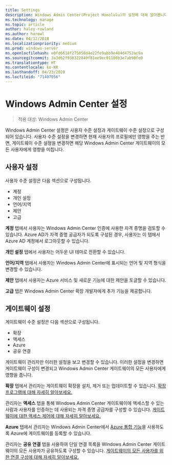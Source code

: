 ```yaml
---
title: Settings
description: Windows Admin Center(Project Honolulu)의 설정에 대해 알아봅니다. 사용자 설정을 사용하여 언어/지역 및 기타 기본 설정을 변경할 수 있습니다. 관리자는 게이트웨이 설정을 사용하여 게이트웨이를 구성할 수 있습니다.
ms.technology: manage
ms.topic: article
author: haley-rowland
ms.author: harowl
ms.date: 04/12/2018
ms.localizationpriority: medium
ms.prod: windows-server
ms.openlocfilehash: e0fd6618f275058d4e22fe9abb9e484d4752ac9a
ms.sourcegitcommit: 3a3d62f938322849f81ee9ec01186b3e7ab90fe0
ms.translationtype: HT
ms.contentlocale: ko-KR
ms.lasthandoff: 04/23/2020
ms.locfileid: "71407056"
---
```

# <a name="windows-admin-center-settings"></a>Windows Admin Center 설정

> 적용 대상: Windows Admin Center

Windows Admin Center 설정은 사용자 수준 설정과 게이트웨이 수준 설정으로 구성되어 있습니다. 사용자 수준 설정을 변경하면 현재 사용자의 프로필에만 영향을 주는 반면, 게이트웨이 수준 설정을 변경하면 해당 Windows Admin Center 게이트웨이의 모든 사용자에게 영향을 미칩니다.

## <a name="user-settings"></a>사용자 설정

사용자 수준 설정은 다음 섹션으로 구성됩니다.

- 계정
- 개인 설정
- 언어/지역
- 제안
- 고급

**계정** 탭에서 사용자는 Windows Admin Center 인증에 사용한 자격 증명을 검토할 수 있습니다. Azure AD가 자격 증명 공급자가 되도록 구성된 경우, 사용자는 이 탭에서 Azure AD 계정에서 로그아웃할 수 있습니다.

**개인 설정** 탭에서 사용자는 어두운 UI 테마로 전환할 수 있습니다.

**언어/지역** 탭에서 사용자는 Windows Admin Center에 표시되는 언어 및 지역 형식을 변경할 수 있습니다.

**제안** 탭에서 사용자는 Azure 서비스 및 새로운 기능에 대한 제안을 토글할 수 있습니다.

**고급** 탭은 Windows Admin Center 확장 개발자에게 추가 기능을 제공합니다.

## <a name="gateway-settings"></a>게이트웨이 설정

게이트웨이 수준 설정은 다음 섹션으로 구성됩니다.

- 확장
- 액세스
- Azure
- 공유 연결

게이트웨이 관리자만 이러한 설정을 보고 변경할 수 있습니다. 이러한 설정을 변경하면 게이트웨이 구성이 변경되고 Windows Admin Center 게이트웨이의 모든 사용자에게 영향을 줍니다.

**확장** 탭에서 관리자는 게이트웨이 확장을 설치, 제거 또는 업데이트할 수 있습니다. [확장 프로그램에 대해 자세히 알아보세요.](using-extensions.md)

관리자는 **액세스** 탭을 통해 Windows Admin Center 게이트웨이에 액세스할 수 있는 사람과 사용자를 인증하는 데 사용되는 자격 증명 공급자를 구성할 수 있습니다. [게이트웨이에 대한 액세스 제어에 대해 자세히 알아보세요.](user-access-control.md)

**Azure** 탭에서 관리자는 Windows Admin Center에서 [Azure 통합 기능](azure-integration.md)을 사용하도록 Azure에 게이트웨이를 등록할 수 있습니다.

관리자는 **공유 연결** 탭을 사용하여 단일 연결 목록을 Windows Admin Center 게이트웨이의 모든 사용자가 공유하도록 구성할 수 있습니다. [게이트웨이의 모든 사용자를 위한 연결 구성에 대해 자세히 알아보세요.](shared-connections.md)